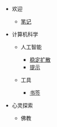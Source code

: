 - 欢迎
    - [笔记](/zh-cn/README.md)

- 计算机科学

    - 人工智能

        - [稳定扩散](/zh-cn/stable-diffusion.md)
        - [提示](/zh-cn/prompts.md)
    
    - 工具

        - [书签](/zh-cn/bookmarks.md)

- 心灵探索

    - 佛教
